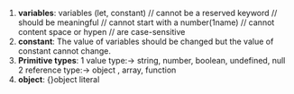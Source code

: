 1. **variables**: 
    variables (let, constant)
 // cannot be a reserved keyword
 // should be meaningful
 // cannot start with a number(1name)
 // cannot content space or hypen
 // are case-sensitive
2. **constant**: The value of variables should be changed but the value of constant cannot change.
3. **Primitive types**: 1 value type:-> string, number, boolean, undefined, null
                        2 reference type:-> object , array, function
4. **object**: {}object literal